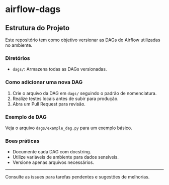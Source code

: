 # airflow-dags

## Estrutura do Projeto

Este repositório tem como objetivo versionar as DAGs do Airflow utilizadas no ambiente.

### Diretórios
- `dags/`: Armazena todas as DAGs versionadas.

### Como adicionar uma nova DAG
1. Crie o arquivo da DAG em `dags/` seguindo o padrão de nomenclatura.
2. Realize testes locais antes de subir para produção.
3. Abra um Pull Request para revisão.

### Exemplo de DAG
Veja o arquivo `dags/example_dag.py` para um exemplo básico.

### Boas práticas
- Documente cada DAG com docstring.
- Utilize variáveis de ambiente para dados sensíveis.
- Versione apenas arquivos necessários.

---
Consulte as issues para tarefas pendentes e sugestões de melhorias.